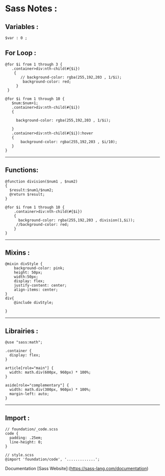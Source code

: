 # Sass Notes : 

## Variables : 
 ```
 $var : 0 ; 
 ```

## For Loop :
 ```
 @for $i from 1 through 3 {
    .container>div:nth-child(#{$i})
     {
        // background-color: rgba(255,192,203 , 1/$i);
         background-color: red;
      }
  }
 ```
 ```
@for $i from 1 through 10 {
    $num:$num+1;
    .container>div:nth-child(#{$i})
    {
      
      background-color: rgba(255,192,203 , 1/$i);

    }
    .container>div:nth-child(#{$i}):hover
    {
        background-color: rgba(255,192,203 , $i/10);
    }
}
```
----
## Functions:
```
@function division($num1 , $num2)
{
  $result:$num1/$num2;
  @return $result;
}

@for $i from 1 through 10 {
    .container>div:nth-child(#{$i})
    {
      background-color: rgba(255,192,203 , division(1,$i));
     //background-color: red;
    }
}
```
----
## Mixins :
```
@mixin divStyle {
    background-color: pink;
    height: 50px;
    width:50px;
    display: flex;
    justify-content: center;
    align-items: center;
}
div{
    @include divStyle;
  
}
```
----
## Librairies : 
```
@use "sass:math";

.container {
  display: flex;
}

article[role="main"] {
  width: math.div(600px, 960px) * 100%;
}

aside[role="complementary"] {
  width: math.div(300px, 960px) * 100%;
  margin-left: auto;
}
```
----

## Import :
```
// foundation/_code.scss
code {
  padding: .25em;
  line-height: 0;
}

// style.scss
@import 'foundation/code', '.............';

```

Documentation [Sass Website]:(https://sass-lang.com/documentation)



    


